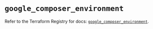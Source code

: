 # `google_composer_environment`

Refer to the Terraform Registry for docs: [`google_composer_environment`](https://registry.terraform.io/providers/hashicorp/google/6.24.0/docs/resources/composer_environment).
